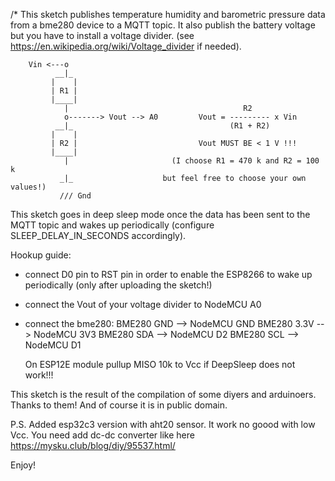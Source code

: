 /*
 This sketch publishes temperature humidity and barometric pressure data from a bme280
 device to a MQTT topic.
 It also publish the battery voltage but you have to install a voltage divider. (see 
 https://en.wikipedia.org/wiki/Voltage_divider if needed).
 

        Vin <---o
              __|_
             |    |
             | R1 |
             |____|
                |                                       R2
                o-------> Vout --> A0         Vout = --------- x Vin
              __|_                                   (R1 + R2)
             |    |
             | R2 |                           Vout MUST BE < 1 V !!!
             |____|
                |                       (I choose R1 = 470 k and R2 = 100 k
               _|_                    but feel free to choose your own values!)
               /// Gnd
                
 
 This sketch goes in deep sleep mode once the data has been sent to the MQTT
 topic and wakes up periodically (configure SLEEP_DELAY_IN_SECONDS accordingly).
 
 Hookup guide:
 
 - connect D0 pin to RST pin in order to enable the ESP8266 to wake up periodically
   (only after uploading the sketch!)
 - connect the Vout of your voltage divider to NodeMCU A0
 - connect the bme280:
      BME280 GND --> NodeMCU GND
      BME280 3.3V --> NodeMCU 3V3
      BME280 SDA --> NodeMCU D2
      BME280 SCL --> NodeMCU D1

      On ESP12E module pullup MISO 10k to Vcc if DeepSleep does not work!!!
     
 This sketch is the result of the compilation of some diyers and arduinoers. Thanks to
 them!
 And of course it is in public domain.


P.S. Added esp32c3 version with aht20 sensor. It work no goood with low Vcc. You need add dc-dc converter like here https://mysku.club/blog/diy/95537.html/



 Enjoy!
 
